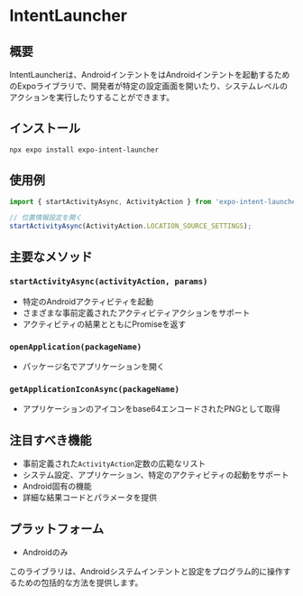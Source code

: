 # IntentLauncher

## 概要

IntentLauncherは、AndroidインテントをはAndroidインテントを起動するためのExpoライブラリで、開発者が特定の設定画面を開いたり、システムレベルのアクションを実行したりすることができます。

## インストール

```bash
npx expo install expo-intent-launcher
```

## 使用例

```javascript
import { startActivityAsync, ActivityAction } from 'expo-intent-launcher';

// 位置情報設定を開く
startActivityAsync(ActivityAction.LOCATION_SOURCE_SETTINGS);
```

## 主要なメソッド

### `startActivityAsync(activityAction, params)`

- 特定のAndroidアクティビティを起動
- さまざまな事前定義されたアクティビティアクションをサポート
- アクティビティの結果とともにPromiseを返す

### `openApplication(packageName)`

- パッケージ名でアプリケーションを開く

### `getApplicationIconAsync(packageName)`

- アプリケーションのアイコンをbase64エンコードされたPNGとして取得

## 注目すべき機能

- 事前定義された`ActivityAction`定数の広範なリスト
- システム設定、アプリケーション、特定のアクティビティの起動をサポート
- Android固有の機能
- 詳細な結果コードとパラメータを提供

## プラットフォーム

- Androidのみ

このライブラリは、Androidシステムインテントと設定をプログラム的に操作するための包括的な方法を提供します。
